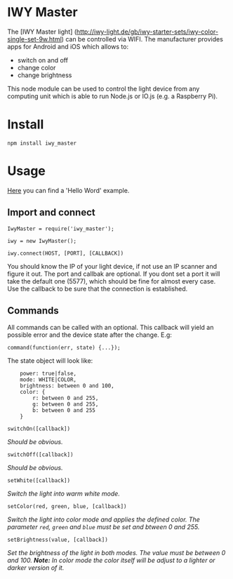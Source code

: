 # IWY Master

The [IWY Master light] (http://iwy-light.de/gb/iwy-starter-sets/iwy-color-single-set-9w.html) can be controlled via WIFI. The manufacturer provides apps for Android and iOS which allows to:
 - switch on and off
 - change color
 - change brightness

This node module can be used to control the light device from any computing unit which is able to run Node.js or IO.js (e.g. a Raspberry Pi).

# Install

`npm install iwy_master`

# Usage

[Here](examples/on_off.js) you can find a 'Hello Word' example.

## Import and connect
```
IwyMaster = require('iwy_master');

iwy = new IwyMaster();

iwy.connect(HOST, [PORT], [CALLBACK])
```
You should know the IP of your light device, if not use an IP scanner and figure it out. The port and callbak are optional. If you dont set a port it will take the default one (5577), which should be fine for almost every case.
Use the callback to be sure that the connection is established.

## Commands
All commands can be called with an optional. This callback will yield an possible error and the device state after the change. E.g:
```
command(function(err, state) {...});
```
The state object will look like:
```
    power: true|false,
    mode: WHITE|COLOR,
    brightness: between 0 and 100,
    color: {
        r: between 0 and 255,
        g: between 0 and 255,
        b: between 0 and 255
    }
```

`switchOn([callback])`

*Should be obvious.*

`switchOff([callback])`

*Should be obvious.*

`setWhite([callback])`

*Switch the light into warm white mode.*

`setColor(red, green, blue, [callback])`

*Switch the light into color mode and applies the defined color.
The parameter `red`, `green` and `blue` must be set and btween 0 and 255.*

`setBrightness(value, [callback])`

*Set the brightness of the light in both modes. The value must be between 0 and 100.
__Note:__ In color mode the color itself will be adjust to a lighter or darker version of it.*
